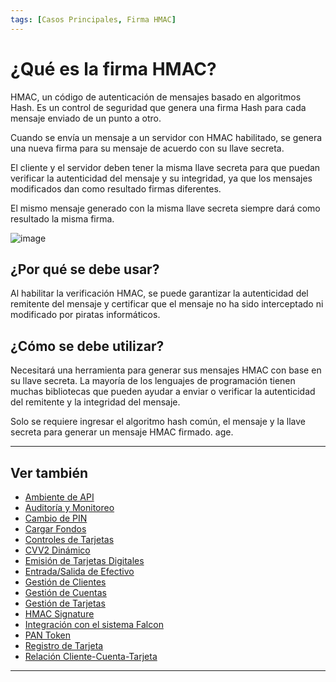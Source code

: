 ```yaml
---
tags: [Casos Principales, Firma HMAC]
---
```


# ¿Qué es la firma HMAC?

HMAC, un código de autenticación de mensajes basado en algoritmos Hash. Es un control de seguridad que genera una firma Hash para cada mensaje enviado de un punto a otro.

Cuando se envía un mensaje a un servidor con HMAC habilitado, se genera una nueva firma para su mensaje de acuerdo con su llave secreta.

El cliente y el servidor deben tener la misma llave secreta para que puedan verificar la autenticidad del mensaje y su integridad, ya que los mensajes modificados dan como resultado firmas diferentes.

El mismo mensaje generado con la misma llave secreta siempre dará como resultado la misma firma.

![image](https://user-images.githubusercontent.com/111396588/208850051-95699fa8-b605-42c3-995b-50e1f10c0a43.png)

## ¿Por qué se debe usar?

Al habilitar la verificación HMAC, se puede garantizar la autenticidad del remitente del mensaje y certificar que el mensaje no ha sido interceptado ni modificado por piratas informáticos.

## ¿Cómo se debe utilizar?

Necesitará una herramienta para generar sus mensajes HMAC con base en su llave secreta. La mayoría de los lenguajes de programación tienen muchas bibliotecas que pueden ayudar a enviar o verificar la autenticidad del remitente y la integridad del mensaje.

Solo se requiere ingresar el algoritmo hash común, el mensaje y la llave secreta para generar un mensaje HMAC firmado.
age.

---

## Ver también

- [Ambiente de API](?path=docs/spanish/casos-principales/ambiente-api.md)
- [Auditoría y Monitoreo](?path=docs/spanish/casos-principales/auditoria.md)
- [Cambio de PIN](?path=docs/spanish/casos-principales/cambio-pin.md)
- [Cargar Fondos](?path=docs/spanish/casos-principales/cargas.md.md)
- [Controles de Tarjetas](?path=docs/spanish/casos-principales/controles-tarjeta.md)
- [CVV2 Dinámico](?path=docs/spanish/casos-principales/cvv-dinamico.md)
- [Emisión de Tarjetas Digitales](?path=docs/spanish/casos-principales/emision-tarjetas.md)
- [Entrada/Salida de Efectivo](?path=docs/spanish/casos-principales/entrada-salida-efectivo.md.md)
- [Gestión de Clientes](?path=docs/spanish/casos-principales/gestion-clientes.md)
- [Gestión de Cuentas](?path=docs/spanish/casos-principales/gestion-cuentas.md)
- [Gestión de Tarjetas](?path=docs/spanish/casos-principales/gestion-tarjetas.md)
- [HMAC Signature](?path=docs/spanish/casos-principales/hmac.md)
- [Integración con el sistema Falcon](?path=docs/spanish/casos-principales/integracion-falcon.md)
- [PAN Token](?path=docs/spanish/casos-principales/pan-token.md)
- [Registro de Tarjeta](?path=docs/spanish/casos-principales/registro.md)
- [Relación Cliente-Cuenta-Tarjeta](?path=docs/spanish/casos-principales/relacion.md)

---

